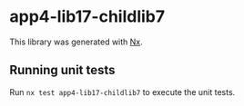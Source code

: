 # app4-lib17-childlib7

This library was generated with [Nx](https://nx.dev).

## Running unit tests

Run `nx test app4-lib17-childlib7` to execute the unit tests.
